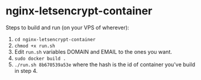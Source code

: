 # nginx-letsencrypt-container

Steps to build and run (on your VPS of wherever):
1. `cd nginx-letsencrypt-container`
2. `chmod +x run.sh`
3. Edit `run.sh` variables DOMAIN and EMAIL to the ones you want.
4. `sudo docker build .` 
5. `./run.sh 8b670539a53e` where the hash is the id of container you've build in step 4.
